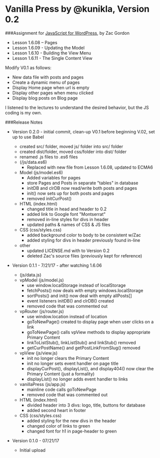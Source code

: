 # Vanilla Press by @kunikla, Version 0.2

###Assignment for [JavaScript for WordPress](https://javascriptforwp.com/), by Zac Gordon

* Lesson 1.6.08 – Pages
* Lesson 1.6.09 - Updating the Model
* Lesson 1.6.10 - Building the View Menu
* Lesson 1.6.11 - The Single Content View

Modify V0.1 as follows:
* New data file with posts and pages
* Create a dynamic menu of pages
* Display Home page when url is empty
* Display other pages when menu clicked
* Display blog posts on Blog page


I listened to the lectures to understand the desired behavior, but the JS coding is my own.

###Release Notes

* Version 0.2.0 - initial commit, clean-up V0.1 before beginning V.02, set up to use Babel
  * created src/ folder, moved js/ folder into src/ folder
  * created dist/folder, moved css/folder into dist/ folder
  * renamed .js files to .es6 files
  * (/js/data.es6)
    * Replaced with new file from Lesson 1.6.08, updated to ECMA6
  * Model (js/model.es6)
    * Added variables for pages
    * store Pages and Posts in separate "tables" in database
    * initDB and clrDB now read/write both posts and pages
    * init() now sets up for both posts and pages
    * removed initCurPost()
  * HTML (index.html)
    * changed title in head and header to 0.2
    * added link to Google font "Montserrat"
    * removed in-line styles for divs in header
    * updated paths & names of CSS & JS files
  * CSS (css/styles.css)
    * added background color to body to be consistent w/Zac
    * added styling for divs in header previously found in-line
  * other
    * updated LICENSE.md with to Version 0.2
    * deleted Zac's source files (previously kept for reference)


* Version 0.1.1 - 7/21/17 - after watching 1.6.06
  * (js/data.js)
  * vpModel (js/model.js)
    * use window.localStorage instead of localStorage
    * fetchPosts() now deals with empty windows.localStorage
    * sortPosts() and init() now deal with empty allPosts[]
    * event listeners initDB() and clrDB() created
    * removed code that was commented out
  * vpRouter (js/router.js)
    * use window.location instead of location
    * goToNewPage() created to display page when user clicks on a link
    * goToNewPage() calls vpView methods to display appropriate Primary Content
    * linkToListStub(), linkListStub() and linkStub() removed
    * getCurPostName() and getPostLinkFromSlug() removed
  * vpView (js/view.js)
    * init no longer clears the Primary Content
    * init no longer sets event handler on page title
    * displayCurPost(), displayList(), and display404() now clear the Primary Content (just a formality)
    * displayList() no longer adds event handler to links
  * vanillaPress (js/app.js)
    * mainline code calls goToNewPage
    * removed code that was commented out
  * HTML (index.html)
    * divided header into 3 divs: logo, title, buttons for database
    * added second heart in footer
  * CSS (css/styles.css)
    * added styling for the new divs in the header
    * changed color of links to green
    * changed font for h1 in page-header to green

* Version 0.1.0 - 07/21/17
  * Initial upload
